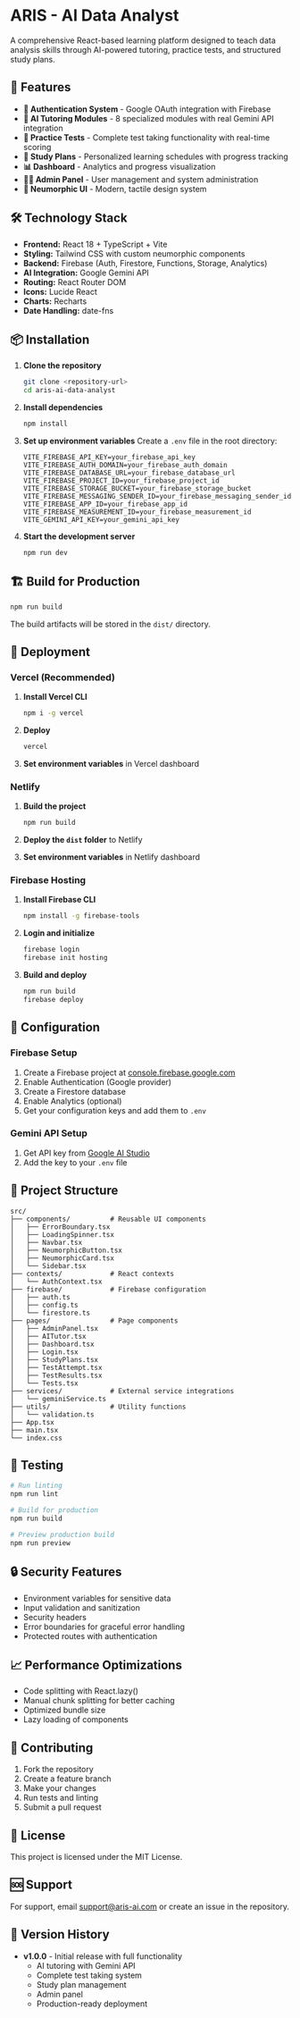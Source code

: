 # ARIS - AI Data Analyst

A comprehensive React-based learning platform designed to teach data analysis skills through AI-powered tutoring, practice tests, and structured study plans.

## 🚀 Features

- **🔐 Authentication System** - Google OAuth integration with Firebase
- **🤖 AI Tutoring Modules** - 8 specialized modules with real Gemini API integration
- **📝 Practice Tests** - Complete test taking functionality with real-time scoring
- **📅 Study Plans** - Personalized learning schedules with progress tracking
- **📊 Dashboard** - Analytics and progress visualization
- **👨‍💼 Admin Panel** - User management and system administration
- **🎨 Neumorphic UI** - Modern, tactile design system

## 🛠️ Technology Stack

- **Frontend:** React 18 + TypeScript + Vite
- **Styling:** Tailwind CSS with custom neumorphic components
- **Backend:** Firebase (Auth, Firestore, Functions, Storage, Analytics)
- **AI Integration:** Google Gemini API
- **Routing:** React Router DOM
- **Icons:** Lucide React
- **Charts:** Recharts
- **Date Handling:** date-fns

## 📦 Installation

1. **Clone the repository**
   ```bash
   git clone <repository-url>
   cd aris-ai-data-analyst
   ```

2. **Install dependencies**
   ```bash
   npm install
   ```

3. **Set up environment variables**
   Create a `.env` file in the root directory:
   ```env
   VITE_FIREBASE_API_KEY=your_firebase_api_key
   VITE_FIREBASE_AUTH_DOMAIN=your_firebase_auth_domain
   VITE_FIREBASE_DATABASE_URL=your_firebase_database_url
   VITE_FIREBASE_PROJECT_ID=your_firebase_project_id
   VITE_FIREBASE_STORAGE_BUCKET=your_firebase_storage_bucket
   VITE_FIREBASE_MESSAGING_SENDER_ID=your_firebase_messaging_sender_id
   VITE_FIREBASE_APP_ID=your_firebase_app_id
   VITE_FIREBASE_MEASUREMENT_ID=your_firebase_measurement_id
   VITE_GEMINI_API_KEY=your_gemini_api_key
   ```

4. **Start the development server**
   ```bash
   npm run dev
   ```

## 🏗️ Build for Production

```bash
npm run build
```

The build artifacts will be stored in the `dist/` directory.

## 🚀 Deployment

### Vercel (Recommended)

1. **Install Vercel CLI**
   ```bash
   npm i -g vercel
   ```

2. **Deploy**
   ```bash
   vercel
   ```

3. **Set environment variables** in Vercel dashboard

### Netlify

1. **Build the project**
   ```bash
   npm run build
   ```

2. **Deploy the `dist` folder** to Netlify

3. **Set environment variables** in Netlify dashboard

### Firebase Hosting

1. **Install Firebase CLI**
   ```bash
   npm install -g firebase-tools
   ```

2. **Login and initialize**
   ```bash
   firebase login
   firebase init hosting
   ```

3. **Build and deploy**
   ```bash
   npm run build
   firebase deploy
   ```

## 🔧 Configuration

### Firebase Setup

1. Create a Firebase project at [console.firebase.google.com](https://console.firebase.google.com)
2. Enable Authentication (Google provider)
3. Create a Firestore database
4. Enable Analytics (optional)
5. Get your configuration keys and add them to `.env`

### Gemini API Setup

1. Get API key from [Google AI Studio](https://makersuite.google.com/app/apikey)
2. Add the key to your `.env` file

## 📁 Project Structure

```
src/
├── components/          # Reusable UI components
│   ├── ErrorBoundary.tsx
│   ├── LoadingSpinner.tsx
│   ├── Navbar.tsx
│   ├── NeumorphicButton.tsx
│   ├── NeumorphicCard.tsx
│   └── Sidebar.tsx
├── contexts/            # React contexts
│   └── AuthContext.tsx
├── firebase/            # Firebase configuration
│   ├── auth.ts
│   ├── config.ts
│   └── firestore.ts
├── pages/               # Page components
│   ├── AdminPanel.tsx
│   ├── AITutor.tsx
│   ├── Dashboard.tsx
│   ├── Login.tsx
│   ├── StudyPlans.tsx
│   ├── TestAttempt.tsx
│   ├── TestResults.tsx
│   └── Tests.tsx
├── services/            # External service integrations
│   └── geminiService.ts
├── utils/               # Utility functions
│   └── validation.ts
├── App.tsx
├── main.tsx
└── index.css
```

## 🧪 Testing

```bash
# Run linting
npm run lint

# Build for production
npm run build

# Preview production build
npm run preview
```

## 🔒 Security Features

- Environment variables for sensitive data
- Input validation and sanitization
- Security headers
- Error boundaries for graceful error handling
- Protected routes with authentication

## 📈 Performance Optimizations

- Code splitting with React.lazy()
- Manual chunk splitting for better caching
- Optimized bundle size
- Lazy loading of components

## 🤝 Contributing

1. Fork the repository
2. Create a feature branch
3. Make your changes
4. Run tests and linting
5. Submit a pull request

## 📄 License

This project is licensed under the MIT License.

## 🆘 Support

For support, email support@aris-ai.com or create an issue in the repository.

## 🔄 Version History

- **v1.0.0** - Initial release with full functionality
  - AI tutoring with Gemini API
  - Complete test taking system
  - Study plan management
  - Admin panel
  - Production-ready deployment
